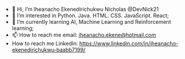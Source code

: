 - 👋 Hi, I’m Iheanacho Ekenedirichukwu Nicholas @DevNick21
- 👀 I’m interested in Python. Java. HTML. CSS. JavaScript. React;
- 🌱 I’m currently learning AI, Machine Learning and Reinforcement learning;
- 📫 How to reach me email: iheanacho.ekene@hotmail.com
- How to reach me LinkedIn: https://www.linkedin.com/in/iheanacho-ekenedirichukwu-baabb7199/

<!---
DevNick21/DevNick21 is a ✨ special ✨ repository because its `README.md` (this file) appears on your GitHub profile.
You can click the Preview link to take a look at your changes.
--->
